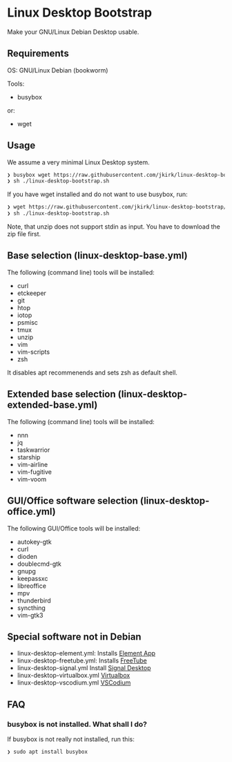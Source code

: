 # Linux Desktop Bootstrap

Make your GNU/Linux Debian Desktop usable.

## Requirements

OS: GNU/Linux Debian (bookworm)

Tools:

* busybox

or:

* wget

## Usage

We assume a very minimal Linux Desktop system.

```sh
❯ busybox wget https://raw.githubusercontent.com/jkirk/linux-desktop-bootstrap/main/linux-desktop-bootstrap.sh
❯ sh ./linux-desktop-bootstrap.sh
```

If you have wget installed and do not want to use busybox, run:

```sh
❯ wget https://raw.githubusercontent.com/jkirk/linux-desktop-bootstrap/main/linux-desktop-bootstrap.sh
❯ sh ./linux-desktop-bootstrap.sh
```

Note, that unzip does not support stdin as input. You have to download the zip file first.

## Base selection (linux-desktop-base.yml)

The following (command line) tools will be installed:

- curl
- etckeeper
- git
- htop
- iotop
- psmisc
- tmux
- unzip
- vim
- vim-scripts
- zsh

It disables apt recommenends and sets zsh as default shell.

## Extended base selection (linux-desktop-extended-base.yml)

The following (command line) tools will be installed:

- nnn
- jq
- taskwarrior
- starship
- vim-airline
- vim-fugitive
- vim-voom

## GUI/Office software selection (linux-desktop-office.yml)

The following GUI/Office tools will be installed:

- autokey-gtk
- curl
- dioden
- doublecmd-gtk
- gnupg
- keepassxc
- libreoffice
- mpv
- thunderbird
- syncthing
- vim-gtk3

## Special software not in Debian

- linux-desktop-element.yml: Installs [Element App](https://element.io/download)
- linux-desktop-freetube.yml: Installs [FreeTube](https://freetubeapp.io/#download)
- linux-desktop-signal.yml Install [Signal Desktop](https://signal.org/download/#)
- linux-desktop-virtualbox.yml [Virtualbox](https://www.virtualbox.org/wiki/Linux_Downloads)
- linux-desktop-vscodium.yml [VSCodium](https://vscodium.com/#install)

## FAQ

### busybox is not installed. What shall I do?

If busybox is not really not installed, run this:

```sh
❯ sudo apt install busybox
```
